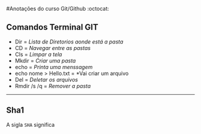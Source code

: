 #Anotações do curso Git/Github :octocat:

## Comandos Terminal **GIT** 

- Dir = *Lista de Diretorios aonde está a pasta*
- CD = *Navegar entre as pastas*
- Cls = *Limpar a tela*
- Mkdir = *Criar uma pasta*
- echo = *Printa uma menssagem*
- echo nome > Hello.txt = *Vai criar um arquivo
- Del = *Deletar os arquivos*
- Rmdir /s /q =  *Remover a pasta*
------
## Sha1
 A sigla `SHA` significa
